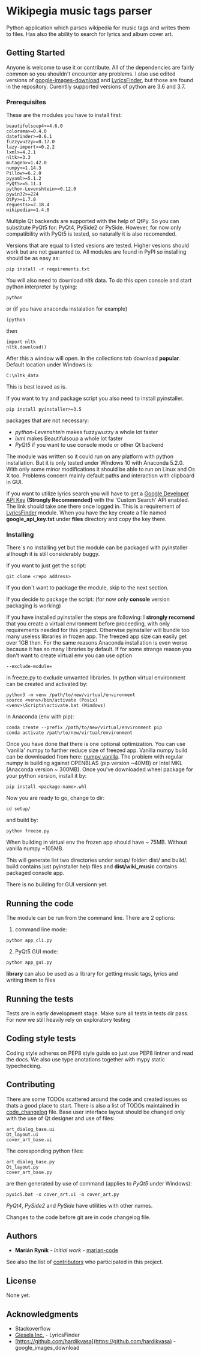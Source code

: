 # Wikipegia music tags parser

Python application which parses wikipedia for music tags and writes them to 
files. Has also the ability to search for lyrics and album cover art.

## Getting Started

Anyone is welcome to use it or contribute. All of the dependencies are fairly common so you shouldn't encounter any problems.
I also use edited versions of [google-images-download](https://github.com/hardikvasa/google-images-download) and [LyricsFinder](https://github.com/GieselaDev/LyricsFinder), but 
those are found in the repository. Curentlly supported versions of python are 3.6 and 3.7.

### Prerequisites

These are the modules you have to install first:

```
beautifulsoup4>=4.6.0
colorama>=0.4.0
datefinder>=0.6.1
fuzzywuzzy>=0.17.0
lazy-import>=0.2.2
lxml>=4.2.1
nltk>=3.3
mutagen>=1.42.0
numpy>=1.14.3
Pillow>=6.2.0
pyyaml>=5.1.2
PyQt5>=5.11.3
python-Levenshtein>=0.12.0
pywin32>=224
QtPy>=1.7.0
requests>=2.18.4
wikipedia>=1.4.0
```

Multiple Qt backends are supported with the help of QtPy. So you can substitute 
PyQt5 for: PyQt4, PySide2 or PySide. However, for now only compatibility with 
PyQt5 is tested, so naturally it is also recomended.

Versions that are equal to listed vesions are tested. Higher vesions should work but are not guaranted to. All modules are found in PyPI so installing should be as easy as:
```
pip install -r requirements.txt
```

You will also need to download nltk data. To do this open console and start python interpreter by typing:
```
python
```
or (if you have anaconda instalation for example)
```
ipython
```
then
```
import nltk
nltk.download()
```
After this a window will open. In the collections tab download **popular**. Default location under Windows is:
```
C:\nltk_data
```
This is best leaved as is.

If you want to try and package script you also need to install pyinstaller.
```
pip install pyinstaller>=3.5
```

packages that are not necessary:
* *python-Levenshtein* makes fuzzywuzzy a whole lot faster
* *lxml* makes Beautifulsoup a whole lot faster
* *PyQt5* if you want to use console mode or other Qt backend

The module was written so it could run on any platform with python installation. But it is only tested under Windows 10 with Anaconda 5.2.0. With only some minor modifications it should be able to run on Linux and Os X too. Problems concern mainly default paths and interaction with clipboard in GUI.

If you want to utilize lyrics search you will have to get a [Google Developer API Key](https://console.developers.google.com/projectselector/apis/library/customsearch.googleapis.com/) **(Strongly Recommended)** with the 'Custom Search' API enabled. The link should take one there once logged in. This is a requirement of [LyricsFinder](https://github.com/GieselaDev/LyricsFinder) module. When you have the key create a file named **google_api_key.txt** under **files** directory and copy the key there.

### Installing

There´s no installing yet but the module can be packaged with pyinstaller 
although it is still considerably buggy.

If you want to just get the script:

```
git clone <repo address>
```
If you don´t want to package the module, skip to the next section.

If you decide to package the script: (for now only **console** version packaging is working)

If you have installed pyinstaller the steps are following:
I **strongly recomend** that you create a virtual environment before proceeding,
with only requirements needed for this project. Otherwise pyinstaller will
bundle too many useless libraries in frozen app. The freezed app size can easily
get over 1GB then. For the same reasons Anaconda installation is even worse
because it has so many libraries by default. If for some strange reason you don't want to
create virtual env you can use option 
```
--exclude-module=
```
in freeze.py to exclude unwanted libraries. In python virtual environment can be
created and activated by:
```
python3 -m venv /path/to/new/virtual/environment
source <venv>/bin/activate (Posix)
<venv>\Scripts\activate.bat (Windows)
```
in Anaconda (env with pip):
```
conda create --prefix /path/to/new/virtual/environment pip
conda activate /path/to/new/virtual/environment
```
Once you have done that there is one optional optimization. You can use 'vanilla'
numpy to further reduce size of freezed app. Vanilla numpy build can be downloaded
from here: [numpy vanilla](https://www.lfd.uci.edu/~gohlke/pythonlibs/#numpy). The problem with regular numpy is building against OPENBLAS (pip version ~40MB) or Intel MKL (Anaconda version ~ 300MB). Once you've downloaded wheel package for your python version, install it by:
```
pip install <package-name>.whl
```
Now you are ready to go, change to dir:
```
cd setup/
```
and build by:
```
python freeze.py
```
When building in virtual env the frozen app should have ~ 75MB. Without vanilla numpy ~105MB.

This will generate list two directories under setup/ folder: dist/ and build/.
build contains just pyinstaller help files and **dist/wiki_music** contains 
packaged console app. 

There is no building for GUI versionn yet.

## Running the code

The module can be run from the command line. There are 2 options:
1. command line mode:
```
python app_cli.py
```
2. PyQt5 GUI mode:
```
python app_gui.py
```

**library** can also be used as a library for getting music tags, lyrics and writing them to files

## Running the tests

Tests are in early development stage. Make sure all tests in tests dir pass. For now we still heavily rely on exploratory testing

## Coding style tests

Coding style adheres on PEP8 style guide so just use PEP8 lintner and read the docs. 
We also use type anotations together with mypy static typechecking.

## Contributing

There are some TODOs scattered around the code and created issues so thats a good place to start. 
There is also a list of TODOs maintained in 
[code_changelog](https://github.com/marian-code/wikipedia-music-tags/blob/master/code_changelog.md) file. 
Base user interface layout should be changed only with the use of Qt designer and use of files:
```
art_dialog_base.ui
Qt_layout.ui
cover_art_base.ui
```
The coresponding python files:
```
art_dialog_base.py
Qt_layout.py
cover_art_base.py
```
are then generated by use of command (applies to *PyQt5* under Windows):
```
pyuic5.bat -x cover_art.ui -o cover_art.py
```
*PyQt4*, *PySide2* and *PySide* have utilities with other names.

Changes to the code before git are in code changelog file.

## Authors

* **Marián Rynik** - *Initial work* - [marian-code](https://github.com/marian-code)

See also the list of [contributors](https://github.com/your/project/contributors) who participated in this project.

## License

None yet.

## Acknowledgments

* Stackoverflow
* [Giesela Inc.](https://github.com/GieselaDev) - LyricsFinder
* [https://github.com/hardikvasa](https://github.com/hardikvasa) - google_images_download


